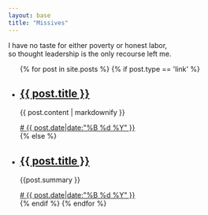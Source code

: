 ```yaml
---
layout: base
title: "Missives"
---
```


<section id="intro">
I have no taste for either poverty or honest labor,<br />
so thought leadership is the only recourse left me.
</section>

<section id="posts">
  <ul>
    {% for post in site.posts %}
      {% if post.type == 'link' %}
        <li class="post link">
          <h1><a href="{{ post.link }}">{{ post.title }}</a></h1>
          <p class="post-content">{{ post.content | markdownify }}</p>
          <a href="{{ post.url }}">#
          <time datetime="{{ post.date|date:"%Y-%m-%d" }}">
            {{ post.date|date:"%B %d %Y" }}
          </time>
          </a>
        </li>
      {% else %}
        <li class="post">
          <h1><a href="{{ post.url }}">{{ post.title }}</a></h1>
          <p class="post-summary">{{post.summary }}</p>
          <a href="{{ post.url }}">#
          <time datetime="{{ post.date|date:"%Y-%m-%d" }}">
            {{ post.date|date:"%B %d %Y" }}
          </time>
        </a>
        </li>
      {% endif %}
    {% endfor %}
  </ul>
</section>
